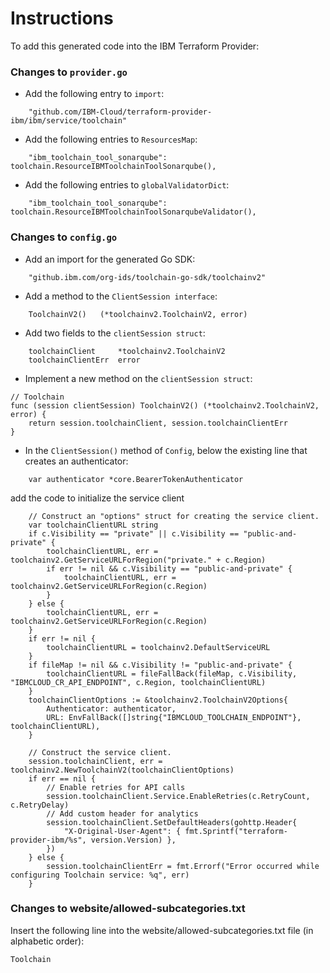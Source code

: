 # Instructions

To add this generated code into the IBM Terraform Provider:

### Changes to `provider.go`

- Add the following entry to `import`:
```
	"github.com/IBM-Cloud/terraform-provider-ibm/ibm/service/toolchain"
```

- Add the following entries to `ResourcesMap`:
```
    "ibm_toolchain_tool_sonarqube": toolchain.ResourceIBMToolchainToolSonarqube(),
```

- Add the following entries to `globalValidatorDict`:
``` 
    "ibm_toolchain_tool_sonarqube": toolchain.ResourceIBMToolchainToolSonarqubeValidator(),
```

### Changes to `config.go`

- Add an import for the generated Go SDK:
```
    "github.ibm.com/org-ids/toolchain-go-sdk/toolchainv2"
```

- Add a method to the `ClientSession interface`:
```
    ToolchainV2()   (*toolchainv2.ToolchainV2, error)
```

- Add two fields to the `clientSession struct`:
```
    toolchainClient     *toolchainv2.ToolchainV2
    toolchainClientErr  error
```

- Implement a new method on the `clientSession struct`:
```
// Toolchain
func (session clientSession) ToolchainV2() (*toolchainv2.ToolchainV2, error) {
    return session.toolchainClient, session.toolchainClientErr
}
```

- In the `ClientSession()` method of `Config`, below the existing line that creates an authenticator:
```
    var authenticator *core.BearerTokenAuthenticator
```
  add the code to initialize the service client
```
    // Construct an "options" struct for creating the service client.
    var toolchainClientURL string
    if c.Visibility == "private" || c.Visibility == "public-and-private" {
        toolchainClientURL, err = toolchainv2.GetServiceURLForRegion("private." + c.Region)
        if err != nil && c.Visibility == "public-and-private" {
            toolchainClientURL, err = toolchainv2.GetServiceURLForRegion(c.Region)
        }
    } else {
        toolchainClientURL, err = toolchainv2.GetServiceURLForRegion(c.Region)
    }
    if err != nil {
        toolchainClientURL = toolchainv2.DefaultServiceURL
    }
    if fileMap != nil && c.Visibility != "public-and-private" {
		toolchainClientURL = fileFallBack(fileMap, c.Visibility, "IBMCLOUD_CR_API_ENDPOINT", c.Region, toolchainClientURL)
	}
    toolchainClientOptions := &toolchainv2.ToolchainV2Options{
        Authenticator: authenticator,
        URL: EnvFallBack([]string{"IBMCLOUD_TOOLCHAIN_ENDPOINT"}, toolchainClientURL),
    }

    // Construct the service client.
    session.toolchainClient, err = toolchainv2.NewToolchainV2(toolchainClientOptions)
    if err == nil {
        // Enable retries for API calls
        session.toolchainClient.Service.EnableRetries(c.RetryCount, c.RetryDelay)
        // Add custom header for analytics
        session.toolchainClient.SetDefaultHeaders(gohttp.Header{
            "X-Original-User-Agent": { fmt.Sprintf("terraform-provider-ibm/%s", version.Version) },
        })
    } else {
        session.toolchainClientErr = fmt.Errorf("Error occurred while configuring Toolchain service: %q", err)
    }
```

### Changes to website/allowed-subcategories.txt  

Insert the following line into the website/allowed-subcategories.txt file (in alphabetic order):

```
Toolchain
``` 
